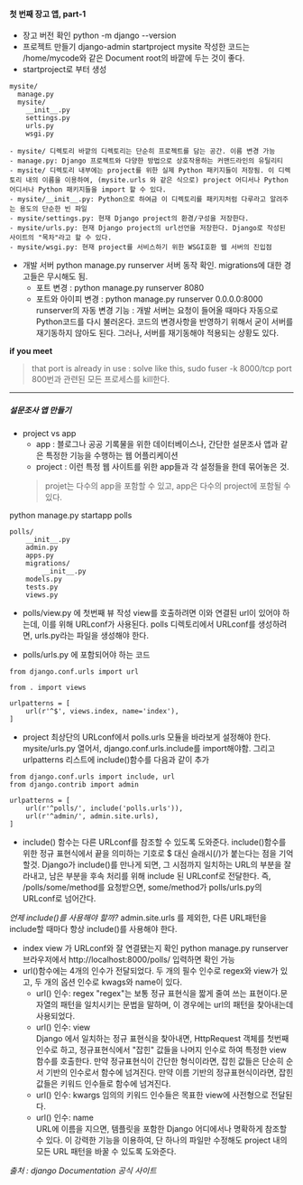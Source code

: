 #### 첫 번째 장고 앱, part-1
- 장고 버전 확인
python -m django --version
- 프로젝트 만들기
django-admin startproject mysite
작성한 코드는 /home/mycode와 같은 Document root의 바깥에 두는 것이 좋다.
- startproject로 부터 생성
```
mysite/
  manage.py
  mysite/
    __init__.py
    settings.py
    urls.py
    wsgi.py
```
    - mysite/ 디렉토리 바깥의 디렉토리는 단순히 프로젝트를 담는 공간. 이름 변경 가능
    - manage.py: Django 프로젝트와 다양한 방법으로 상호작용하는 커맨드라인의 유틸리티
    - mysite/ 디렉토리 내부에는 project를 위한 실제 Python 패키지들이 저장됨. 이 디렉토리 내의 이름을 이용하여, (mysite.urls 와 같은 식으로) project 어디서나 Python 어디서나 Python 패키지들을 import 할 수 있다.
    - mysite/__init__.py: Python으로 하여금 이 디렉토리를 패키지처럼 다루라고 알려주는 용도의 단순한 빈 파일
    - mysite/settings.py: 현재 Django project의 환경/구성을 저장한다.
    - mysite/urls.py: 현재 Django project의 url선언을 저장한다. Django로 작성된 사이트의 "목차"라고 할 수 있다.
    - mysite/wsgi.py: 현재 project를 서비스하기 위한 WSGI호환 웹 서버의 진입점

- 개발 서버
python manage.py runserver
서버 동작 확인. migrations에 대한 경고들은 무시해도 됨.
    - 포트 변경 : python manage.py runserver 8080
    - 포트와 아이피 변경
      : python manage.py runserver 0.0.0.0:8000
runserver의 자동 변경 기능 : 개발 서버는 요청이 들어올 때마다 자동으로 Python코드를 다시 불러온다. 코드의 변경사항을 반영하기 위해서 굳이 서버를 재기동하지 않아도 된다. 그러나, 서버를 재기동해야 적용되는 상황도 있다.

**if you meet**
> that port is already in use :
solve like this,
sudo fuser -k 8000/tcp
port 800번과 관련된 모든 프로세스를 kill한다.
---
##### 설문조사 앱 만들기

- project vs app
  - app : 블로그나 공공 기록물을 위한 데이터베이스나, 간단한 설문조사 앱과 같은 특정한 기능을 수행하는 웹 어플리케이션
  - project : 이런 특정 웹 사이트를 위한 app들과 각 설정들을 한데 묶어놓은 것.
  > projet는 다수의 app을 포함할 수 있고, app은 다수의 project에 포함될 수 있다.

python manage.py startapp polls
```
polls/
    __init__.py
    admin.py
    apps.py
    migrations/
        __init__.py
    models.py
    tests.py
    views.py
```

- polls/view.py 에 첫번째 뷰 작성
view를 호출하려면 이와 연결된 url이 있어야 하는데, 이를 위해 URLconf가 사용된다.
polls 디렉토리에서 URLconf를 생성하려면, urls.py라는 파일을 생성해야 한다.

- polls/urls.py 에 포함되어야 하는 코드
```
from django.conf.urls import url

from . import views

urlpatterns = [
    url(r'^$', views.index, name='index'),
]
```
- project 최상단의 URLconf에서 polls.urls 모듈을 바라보게 설정해야 한다. mysite/urls.py 열어서, django.conf.urls.include를 import해야함. 그리고 urlpatterns 리스트에 include()함수를 다음과 같이 추가
```
from django.conf.urls import include, url
from django.contrib import admin

urlpatterns = [
    url(r'^polls/', include('polls.urls')),
    url(r'^admin/', admin.site.urls),
]
```
- include() 함수는 다른 URLconf를 참조할 수 있도록 도와준다. include()함수를 위한 정규 표현식에서 끝을 의미하는 기호로 $ 대신 슬래시(/)가 붙는다는 점을 기억할것. Django가 include()를 만나게 되면, 그 시점까지 일치하는 URL의 부분을 잘라내고, 남은 부분을 후속 처리를 위해 include 된 URLconf로 전달한다. 즉, /polls/some/method를 요청받으면, some/method가 polls/urls.py의 URLconf로 넘어간다.

_언제 include()를 사용해야 할까?_
admin.site.urls 를 제외한, 다른 URL패턴을 include할 때마다 항상 include()를 사용해야 한다.

- index view 가 URLconf와 잘 연결됐는지 확인
python manage.py runserver
브라우저에서 http://localhost:8000/polls/ 입력하면 확인 가능
- url()함수에는 4개의 인수가 전달되었다. 두 개의 필수 인수로 regex와 view가 있고, 두 개의 옵션 인수로 kwags와 name이 있다.
  * url() 인수: regex
  "regex"는 보통 정규 표현식을 짧게 줄여 쓰는 표현이다.문자열의 패턴을 일치시키는 문법을 말하며, 이 경우에는 url의 패턴을 찾아내는데 사용되었다.
  * url() 인수: view  
  Django 에서 일치하는 정규 표현식을 찾아내면, HttpRequest 객체를 첫번째 인수로 하고, 정규표현식에서 "잡힌" 값들을 나머지 인수로 하여 특정한 view함수를 호출한다. 만약 정규표현식이 간단한 형식이라면, 잡힌 값들은 단순히 순서 기반의 인수로서 함수에 넘겨진다. 만약 이름 기반의 정규표현식이라면, 잡힌 값들은 키워드 인수들로 함수에 넘겨진다.
  * url() 인수: kwargs
  임의의 키워드 인수들은 목표한 view에 사전형으로 전달된다.
  * url() 인수: name  
  URL에 이름을 지으면, 템플릿을 포함한 Django 어디에서나 명확하게 참조할 수 있다. 이 강력한 기능을 이용하여, 단 하나의 파일만 수정해도 project 내의 모든 URL 패턴을 바꿀 수 있도록 도와준다.

_출처 : django Documentation 공식 사이트_
